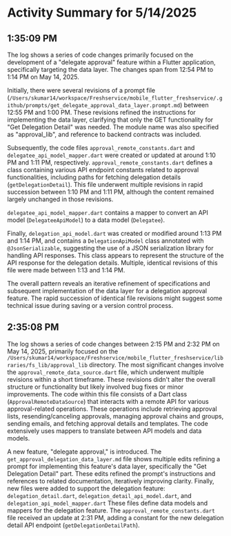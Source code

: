 # Activity Summary for 5/14/2025

## 1:35:09 PM
The log shows a series of code changes primarily focused on the development of a "delegate approval" feature within a Flutter application, specifically targeting the data layer.  The changes span from 12:54 PM to 1:14 PM on May 14, 2025.

Initially, there were several revisions of a prompt file (`/Users/skumar14/workspace/Freshservice/mobile_flutter_freshservice/.github/prompts/get_delegate_approval_data_layer.prompt.md`) between 12:55 PM and 1:00 PM.  These revisions refined the instructions for implementing the data layer, clarifying that only the GET functionality for "Get Delegation Detail" was needed.  The module name was also specified as "approval_lib", and reference to backend contracts was included.

Subsequently, the code files `approval_remote_constants.dart` and `delegatee_api_model_mapper.dart` were created or updated at around 1:10 PM and 1:11 PM, respectively.  `approval_remote_constants.dart` defines a class containing various API endpoint constants related to approval functionalities, including paths for fetching delegation details (`getDelegationDetail`). This file underwent multiple revisions in rapid succession between 1:10 PM and 1:11 PM, although the content remained largely unchanged in those revisions.

`delegatee_api_model_mapper.dart` contains a mapper to convert an API model (`DelegateeApiModel`) to a data model (`Delegatee`).

Finally, `delegation_api_model.dart` was created or modified around 1:13 PM and 1:14 PM, and contains a `DelegationApiModel` class annotated with `@JsonSerializable`, suggesting the use of a JSON serialization library for handling API responses.  This class appears to represent the structure of the API response for the delegation details.  Multiple, identical revisions of this file were made between 1:13 and 1:14 PM.

The overall pattern reveals an iterative refinement of specifications and subsequent implementation of the data layer for a delegation approval feature.  The rapid succession of identical file revisions might suggest some technical issue during saving or a version control process.


## 2:35:08 PM
The log shows a series of code changes between 2:15 PM and 2:32 PM on May 14, 2025, primarily focused on the `/Users/skumar14/workspace/Freshservice/mobile_flutter_freshservice/libraries/fs_lib/approval_lib` directory.  The most significant changes involve the `approval_remote_data_source.dart` file, which underwent multiple revisions within a short timeframe.  These revisions didn't alter the overall structure or functionality but likely involved bug fixes or minor improvements. The code within this file consists of a Dart class (`ApprovalRemoteDataSource`) that interacts with a remote API for various approval-related operations.  These operations include retrieving approval lists, resending/canceling approvals, managing approval chains and groups, sending emails, and fetching approval details and templates.  The code extensively uses mappers to translate between API models and data models.

A new feature, "delegate approval," is introduced.  The `get_approval_delegation_data_layer.md` file shows multiple edits refining a prompt for implementing this feature's data layer, specifically the "Get Delegation Detail" part.  These edits refined the prompt's instructions and references to related documentation, iteratively improving clarity. Finally, new files were added to support the delegation feature: `delegation_detail.dart`, `delegation_detail_api_model.dart`, and `delegation_api_model_mapper.dart`  These files define data models and mappers for the delegation feature.  The `approval_remote_constants.dart` file received an update at 2:31 PM,  adding a constant for the new delegation detail API endpoint (`getDelegationDetailPath`).
